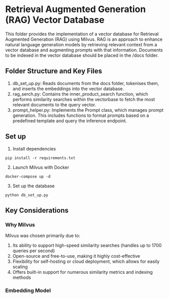 # Retrieval Augmented Generation (RAG) Vector Database

This folder provides the implementation of a vector database for Retrieval Augmented Generation (RAG) using Milvus. RAG is an approach to enhance natural language generation models by retrieving relevant context from a vector database and augmenting prompts with that information. Documents to be indexed in the vector database should be placed in the /docs folder.

## Folder Structure and Key Files

1. db_set_up.py: Reads documents from the docs folder, tokenises them, and inserts the embeddings into the vector database. 
2. rag_serch.py: Contains the inner_product_search function, which performs similarity searches within the vectorbase to fetch the most relevant documents to the query vector.
3. prompt_helper.py: Implements the Prompt class, which manages prompt generation. This includes functions to format prompts based on a predefined template and query the inference endpoint.


## Set up

1. Install dependencies
```
pip install -r requirements.txt
```
2. Launch Milvus with Docker
```
docker-compose up -d
```

3. Set up the database 
```
python db_set_up.py
```

## Key Considerations

### Why Milvus
Milvus was chosen primarily due to:
1. Its ability to support high-speed similarity searches (handles up to 1700 queries per second)
2. Open-source and free-to-use, making it highly cost-effective
3. Flexibility for self-hosting or cloud deployment, which allows for easily scaling
4. Offers built-in support for numerous similarity metrics and indexing methods

### Embedding Model 

